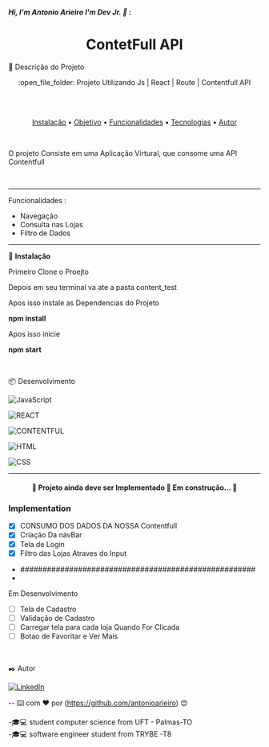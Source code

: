 ##### Hi, I'm Antonio Arieiro I'm Dev Jr. :boy: : 

<h1 align="center">ContetFull API</h1>
🚀 Descrição do Projeto
<p align="center">:open_file_folder: Projeto Utilizando Js | React | Route | Contentfull API</p>
  <br>
  <br>
 <p align="center">
 <a href="#instalacao">Instalação</a> • 
 <a href="#objetivo">Objetivo</a> •
 <a href="#funcionalidades">Funcionalidades</a> • 
 <a href="#tecnologias">Tecnologias</a> • 
 <a href="#autor">Autor</a>
</p>
  <br>
  <p id="objetivo"> O projeto Consiste em uma Aplicação Virtural, que consome uma API Contentfull </p>
  <br>
  <hr>
  <p id="func">

<p id="funcionalidades">  Funcionalidades :
	<ul>
		<li> Navegação </li>
		<li> Consulta nas Lojas </li>
		<li> Filtro de Dados  </li>
	</ul>
</p>

<hr>
  <p id="instalacao">
	🔧 <b>Instalação</b>
	<p>Primeiro Clone o Proejto </p>
	<p>Depois em seu terminal va ate a pasta content_test </p>
	<p>Apos isso instale as Dependencias do Projeto</p>
	<p><b>npm install</b></p>
	<p>Apos isso inicie </p>
	<p><b>npm start</b></p>
  </p>
  <br>
<p id="tecnologias">  📦 Desenvolvimento </p>

![JavaScript](https://img.shields.io/badge/-JavaScript-000000?style=flat&logo=javascript)

![REACT](http://img.shields.io/badge/REACT-000000?style=flat&logo=react)

![CONTENTFUL](https://img.shields.io/badge/CONTENTFUL-000000?style=flat&logo=contentful)

![HTML](https://img.shields.io/badge/-HTML-000000?style=flat&logo=html)

![CSS](http://img.shields.io/badge/CSS-000000?style=flat&logo=css)


---


<h4 align="center"> 
	🚧  Projeto ainda deve ser Implementado  🚀 Em construção...  🚧
</h4>

### Implementation

- [X] CONSUMO DOS DADOS DA NOSSA Contentfull
- [X] Criação Da navBar
- [X] Tela de Login
- [X] Filtro das Lojas Atraves do Input
- #####################################################
- 
Em Desenvolvimento
- [ ] Tela de Cadastro
- [ ] Validação de Cadastro
- [ ] Carregar tela para cada loja Quando For Clicada
- [ ] Botao de Favoritar e Ver Mais

<br>
<p id="autor"></p>
 ✒️ Autor

[![LinkedIn](https://img.shields.io/badge/-LINKEDIN-0077B5?style=for-the-badge&logo=linkedin&logoColor=white)](https://www.linkedin.com/in/antonio-arieiro-50a9301b2/)

--
⌨️ com ❤️ por (https://github.com/antonioarieiro) 😊

-🎓:computer: student computer science from UFT - Palmas-TO
<br>
-🎓:computer: software engineer student from TRYBE -T8
